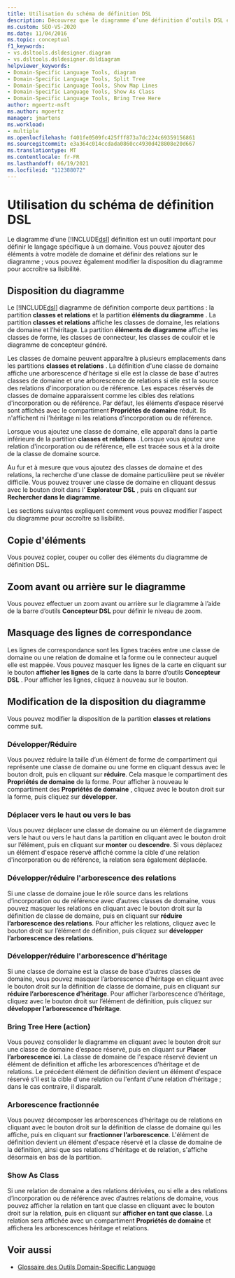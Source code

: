 ```yaml
---
title: Utilisation du schéma de définition DSL
description: Découvrez que le diagramme d’une définition d’outils DSL est un outil important pour la définition d’un langage spécifique à un domaine.
ms.custom: SEO-VS-2020
ms.date: 11/04/2016
ms.topic: conceptual
f1_keywords:
- vs.dsltools.dsldesigner.diagram
- vs.dsltools.dsldesigner.dsldiagram
helpviewer_keywords:
- Domain-Specific Language Tools, diagram
- Domain-Specific Language Tools, Split Tree
- Domain-Specific Language Tools, Show Map Lines
- Domain-Specific Language Tools, Show As Class
- Domain-Specific Language Tools, Bring Tree Here
author: mgoertz-msft
ms.author: mgoertz
manager: jmartens
ms.workload:
- multiple
ms.openlocfilehash: f401fe0509fc425fff873a7dc224c69359156861
ms.sourcegitcommit: e3a364c014ccdada0860cc4930d428808e20d667
ms.translationtype: MT
ms.contentlocale: fr-FR
ms.lasthandoff: 06/19/2021
ms.locfileid: "112388072"
---
```

# <a name="working-with-the-dsl-definition-diagram"></a>Utilisation du schéma de définition DSL
Le diagramme d’une [!INCLUDE[dsl](../modeling/includes/dsl_md.md)] définition est un outil important pour définir le langage spécifique à un domaine. Vous pouvez ajouter des éléments à votre modèle de domaine et définir des relations sur le diagramme ; vous pouvez également modifier la disposition du diagramme pour accroître sa lisibilité.

## <a name="the-layout-of-the-diagram"></a>Disposition du diagramme
 Le [!INCLUDE[dsl](../modeling/includes/dsl_md.md)] diagramme de définition comporte deux partitions : la partition **classes et relations** et la partition **éléments du diagramme** . La partition **classes et relations** affiche les classes de domaine, les relations de domaine et l’héritage. La partition **éléments de diagramme** affiche les classes de forme, les classes de connecteur, les classes de couloir et le diagramme de concepteur généré.

 Les classes de domaine peuvent apparaître à plusieurs emplacements dans les partitions **classes et relations** . La définition d'une classe de domaine affiche une arborescence d'héritage si elle est la classe de base d'autres classes de domaine et une arborescence de relations si elle est la source des relations d'incorporation ou de référence. Les espaces réservés de classes de domaine apparaissent comme les cibles des relations d'incorporation ou de référence. Par défaut, les éléments d’espace réservé sont affichés avec le compartiment **Propriétés de domaine** réduit. Ils n'affichent ni l'héritage ni les relations d'incorporation ou de référence.

 Lorsque vous ajoutez une classe de domaine, elle apparaît dans la partie inférieure de la partition **classes et relations** . Lorsque vous ajoutez une relation d'incorporation ou de référence, elle est tracée sous et à la droite de la classe de domaine source.

 Au fur et à mesure que vous ajoutez des classes de domaine et des relations, la recherche d'une classe de domaine particulière peut se révéler difficile. Vous pouvez trouver une classe de domaine en cliquant dessus avec le bouton droit dans l' **Explorateur DSL** , puis en cliquant sur **Rechercher dans le diagramme**.

 Les sections suivantes expliquent comment vous pouvez modifier l'aspect du diagramme pour accroître sa lisibilité.

## <a name="copying-elements"></a>Copie d'éléments
 Vous pouvez copier, couper ou coller des éléments du diagramme de définition DSL.

## <a name="zooming-in-or-out-on-the-diagram"></a>Zoom avant ou arrière sur le diagramme
 Vous pouvez effectuer un zoom avant ou arrière sur le diagramme à l’aide de la barre d’outils **Concepteur DSL** pour définir le niveau de zoom.

## <a name="hiding-map-lines"></a>Masquage des lignes de correspondance
 Les lignes de correspondance sont les lignes tracées entre une classe de domaine ou une relation de domaine et la forme ou le connecteur auquel elle est mappée. Vous pouvez masquer les lignes de la carte en cliquant sur le bouton **afficher les lignes** de la carte dans la barre d’outils **Concepteur DSL** . Pour afficher les lignes, cliquez à nouveau sur le bouton.

## <a name="changing-the-diagram-layout"></a>Modification de la disposition du diagramme
 Vous pouvez modifier la disposition de la partition **classes et relations** comme suit.

### <a name="expandcollapse"></a>Développer/Réduire
 Vous pouvez réduire la taille d’un élément de forme de compartiment qui représente une classe de domaine ou une forme en cliquant dessus avec le bouton droit, puis en cliquant sur **réduire**. Cela masque le compartiment des **Propriétés de domaine** de la forme. Pour afficher à nouveau le compartiment des **Propriétés de domaine** , cliquez avec le bouton droit sur la forme, puis cliquez sur **développer**.

### <a name="move-updown"></a>Déplacer vers le haut ou vers le bas
 Vous pouvez déplacer une classe de domaine ou un élément de diagramme vers le haut ou vers le haut dans la partition en cliquant avec le bouton droit sur l’élément, puis en cliquant sur **monter** ou **descendre**. Si vous déplacez un élément d'espace réservé affiché comme la cible d'une relation d'incorporation ou de référence, la relation sera également déplacée.

### <a name="expandcollapse-relationships-tree"></a>Développer/réduire l'arborescence des relations
 Si une classe de domaine joue le rôle source dans les relations d’incorporation ou de référence avec d’autres classes de domaine, vous pouvez masquer les relations en cliquant avec le bouton droit sur la définition de classe de domaine, puis en cliquant sur **réduire l’arborescence des relations**. Pour afficher les relations, cliquez avec le bouton droit sur l’élément de définition, puis cliquez sur **développer l’arborescence des relations**.

### <a name="expandcollapse-inheritance-tree"></a>Développer/réduire l'arborescence d'héritage
 Si une classe de domaine est la classe de base d’autres classes de domaine, vous pouvez masquer l’arborescence d’héritage en cliquant avec le bouton droit sur la définition de classe de domaine, puis en cliquant sur **réduire l’arborescence d’héritage**. Pour afficher l’arborescence d’héritage, cliquez avec le bouton droit sur l’élément de définition, puis cliquez sur **développer l’arborescence d’héritage**.

### <a name="bring-tree-here"></a>Bring Tree Here (action)
 Vous pouvez consolider le diagramme en cliquant avec le bouton droit sur une classe de domaine d’espace réservé, puis en cliquant sur **Placer l’arborescence ici**. La classe de domaine de l'espace réservé devient un élément de définition et affiche les arborescences d'héritage et de relations. Le précédent élément de définition devient un élément d'espace réservé s'il est la cible d'une relation ou l'enfant d'une relation d'héritage ; dans le cas contraire, il disparaît.

### <a name="split-tree"></a>Arborescence fractionnée
 Vous pouvez décomposer les arborescences d’héritage ou de relations en cliquant avec le bouton droit sur la définition de classe de domaine qui les affiche, puis en cliquant sur **fractionner l’arborescence**. L'élément de définition devient un élément d'espace réservé et la classe de domaine de la définition, ainsi que ses relations d'héritage et de relation, s'affiche désormais en bas de la partition.

### <a name="show-as-class"></a>Show As Class
 Si une relation de domaine a des relations dérivées, ou si elle a des relations d’incorporation ou de référence avec d’autres relations de domaine, vous pouvez afficher la relation en tant que classe en cliquant avec le bouton droit sur la relation, puis en cliquant sur **afficher en tant que classe**. La relation sera affichée avec un compartiment **Propriétés de domaine** et affichera les arborescences héritage et relations.

## <a name="see-also"></a>Voir aussi

- [Glossaire des Outils Domain-Specific Language](/previous-versions/bb126564(v=vs.100))